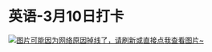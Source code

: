 # 英语-3月10日打卡

[![图片可能因为网络原因掉线了，请刷新或直接点我查看图片~](https://cdn.jsdelivr.net/gh/ylsislove/image-home/test/20210311212233.jpg)](https://cdn.jsdelivr.net/gh/ylsislove/image-home/test/20210311212233.jpg)
